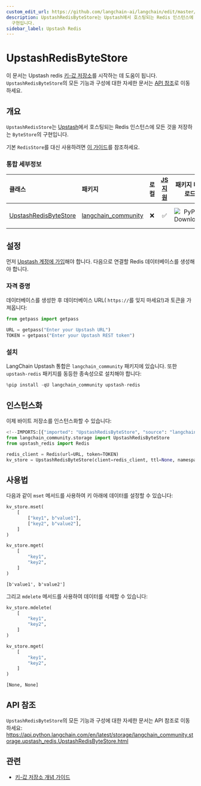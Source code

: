 ```yaml
---
custom_edit_url: https://github.com/langchain-ai/langchain/edit/master/docs/docs/integrations/stores/upstash_redis.ipynb
description: UpstashRedisByteStore는 Upstash에서 호스팅되는 Redis 인스턴스에 데이터를 저장하는 ByteStore
  구현입니다.
sidebar_label: Upstash Redis
---
```


# UpstashRedisByteStore

이 문서는 Upstash redis [키-값 저장소](/docs/concepts/#key-value-stores)를 시작하는 데 도움이 됩니다. `UpstashRedisByteStore`의 모든 기능과 구성에 대한 자세한 문서는 [API 참조](https://api.python.langchain.com/en/latest/storage/langchain_community.storage.upstash_redis.UpstashRedisByteStore.html)로 이동하세요.

## 개요

`UpstashRedisStore`는 [Upstash](https://upstash.com/)에서 호스팅되는 Redis 인스턴스에 모든 것을 저장하는 `ByteStore`의 구현입니다.

기본 `RedisStore`를 대신 사용하려면 [이 가이드](/docs/integrations/stores/redis/)를 참조하세요.

### 통합 세부정보

| 클래스 | 패키지 | 로컬 | [JS 지원](https://js.langchain.com/v0.2/docs/integrations/stores/upstash_redis_storage) | 패키지 다운로드 | 패키지 최신 |
| :--- | :--- | :---: | :---: |  :---: | :---: |
| [UpstashRedisByteStore](https://api.python.langchain.com/en/latest/storage/langchain_community.storage.upstash_redis.UpstashRedisByteStore.html) | [langchain_community](https://api.python.langchain.com/en/latest/community_api_reference.html) | ❌ | ✅ | ![PyPI - Downloads](https://img.shields.io/pypi/dm/langchain_community?style=flat-square&label=%20) | ![PyPI - Version](https://img.shields.io/pypi/v/langchain_community?style=flat-square&label=%20) |

## 설정

먼저 [Upstash 계정에 가입](https://upstash.com/docs/redis/overall/getstarted)해야 합니다. 다음으로 연결할 Redis 데이터베이스를 생성해야 합니다.

### 자격 증명

데이터베이스를 생성한 후 데이터베이스 URL( `https://`를 잊지 마세요!)과 토큰을 가져옵니다:

```python
from getpass import getpass

URL = getpass("Enter your Upstash URL")
TOKEN = getpass("Enter your Upstash REST token")
```


### 설치

LangChain Upstash 통합은 `langchain_community` 패키지에 있습니다. 또한 `upstash-redis` 패키지를 동등한 종속성으로 설치해야 합니다:

```python
%pip install -qU langchain_community upstash-redis
```


## 인스턴스화

이제 바이트 저장소를 인스턴스화할 수 있습니다:

```python
<!--IMPORTS:[{"imported": "UpstashRedisByteStore", "source": "langchain_community.storage", "docs": "https://api.python.langchain.com/en/latest/storage/langchain_community.storage.upstash_redis.UpstashRedisByteStore.html", "title": "UpstashRedisByteStore"}]-->
from langchain_community.storage import UpstashRedisByteStore
from upstash_redis import Redis

redis_client = Redis(url=URL, token=TOKEN)
kv_store = UpstashRedisByteStore(client=redis_client, ttl=None, namespace="test-ns")
```


## 사용법

다음과 같이 `mset` 메서드를 사용하여 키 아래에 데이터를 설정할 수 있습니다:

```python
kv_store.mset(
    [
        ["key1", b"value1"],
        ["key2", b"value2"],
    ]
)

kv_store.mget(
    [
        "key1",
        "key2",
    ]
)
```


```output
[b'value1', b'value2']
```


그리고 `mdelete` 메서드를 사용하여 데이터를 삭제할 수 있습니다:

```python
kv_store.mdelete(
    [
        "key1",
        "key2",
    ]
)

kv_store.mget(
    [
        "key1",
        "key2",
    ]
)
```


```output
[None, None]
```


## API 참조

`UpstashRedisByteStore`의 모든 기능과 구성에 대한 자세한 문서는 API 참조로 이동하세요: https://api.python.langchain.com/en/latest/storage/langchain_community.storage.upstash_redis.UpstashRedisByteStore.html

## 관련

- [키-값 저장소 개념 가이드](/docs/concepts/#key-value-stores)
